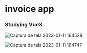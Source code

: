 # invoice app

### Studying Vue3

![Captura de tela 2023-01-11 164528](https://user-images.githubusercontent.com/69602254/211903223-78ee62a6-5a2a-415a-8264-2153ef44fff4.png)

![Captura de tela 2023-01-11 164747](https://user-images.githubusercontent.com/69602254/211903412-b73e1bf8-63c0-4b11-9e0d-b42e7fdaa82e.png)
